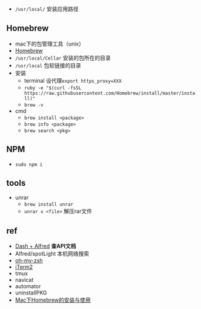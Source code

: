 
+ `/usr/local/` 安装应用路径

## Homebrew

+ mac下的包管理工具（unix）
+ [Homebrew](https://www.jianshu.com/p/934edae009e1)
+ `/usr/local/Cellar` 安装的包所在的目录
+ `/usr/local` 包软链接的目录
+ 安装
    - terminal 设代理`export https_proxy=XXX`
    - `ruby -e "$(curl -fsSL https://raw.githubusercontent.com/Homebrew/install/master/install)"`
    - `brew -v`
+ cmd
    - `brew install <package>`
    - `brew info <package>`
    - `brew search <pkg>`


## NPM

+ `sudo npm i`


## tools
- unrar
    + `brew install unrar`
    + `unrar x <file>` 解压rar文件

## ref
+ [Dash + Alfred](https://www.jianshu.com/p/77d2bf8df81f) **查API文档**
+ Alfred/spotLight 本机网络搜索
+ [oh-my-zsh](https://www.jianshu.com/p/d194d29e488c)
+ [iTerm2](http://wulfric.me/2015/08/iterm2/)
+ tmux
+ navicat
+ automator
+ uninstallPKG
+ [Mac下Homebrew的安装与使用](https://www.jianshu.com/p/bca8fc1ff3f0)

